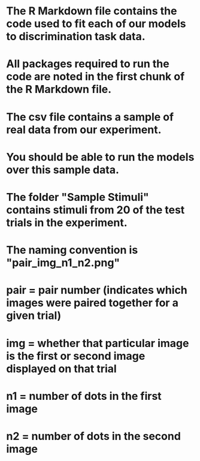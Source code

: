 # The R Markdown file contains the code used to fit each of our models to discrimination task data.
# All packages required to run the code are noted in the first chunk of the R Markdown file.


# The csv file contains a sample of real data from our experiment.
# You should be able to run the models over this sample data.



# The folder "Sample Stimuli" contains stimuli from 20 of the test trials in the experiment.
# The naming convention is "pair_img_n1_n2.png"
# pair = pair number (indicates which images were paired together for a given trial)
# img = whether that particular image is the first or second image displayed on that trial
# n1 = number of dots in the first image
# n2 = number of dots in the second image
